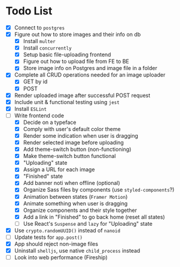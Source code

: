 # Todo List

- [x] Connect to `postgres`
- [x] Figure out how to store images and their info on db
  - [x] Install `multer`
  - [x] Install `concurrently`
  - [x] Setup basic file-uploading frontend
  - [x] Figure out how to upload file from FE to BE
  - [x] Store image info on Postgres and image file in a folder
- [x] Complete all CRUD operations needed for an image uploader
  - [x] GET by id
  - [x] POST
- [x] Render uploaded image after successful POST request
- [x] Include unit & functional testing using `jest`
- [x] Install `ESLint`
- [ ] Write frontend code
  - [x] Decide on a typeface
  - [x] Comply with user's default color theme
  - [x] Render some indication when user is dragging
  - [x] Render selected image before uploading
  - [x] Add theme-switch button (non-functioning)
  - [x] Make theme-switch button functional
  - [x] "Uploading" state
  - [x] Assign a URL for each image
  - [x] "Finished" state
  - [x] Add banner noti when offline (optional)
  - [x] Organize Sass files by components (use `styled-components`?)
  - [x] Animation between states (`Framer Motion`)
  - [x] Animate something when user is dragging
  - [x] Organize components and their style together
  - [x] Add a link in "Finished" to go back home (reset all states)
  - [ ] Use React's `Suspense` and `lazy` for "Uploading" state
- [x] Use `crypto.randomUUID()` instead of `nanoid`
- [ ] Update tests for `app.post()`
- [x] App should reject non-image files
- [x] Uninstall `shelljs`, use native `child_process` instead
- [ ] Look into web performance (Fireship)

